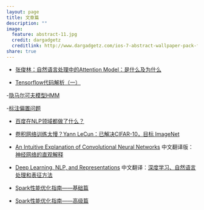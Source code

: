 ```yaml
---
layout: page
title: 文章篇 
description: ""
image:
  feature: abstract-11.jpg
  credit: dargadgetz
  creditlink: http://www.dargadgetz.com/ios-7-abstract-wallpaper-pack-for-iphone-5-and-ipod-touch-retina/
share: true
---
```


- [张俊林：自然语言处理中的Attention Model：是什么及为什么](http://blog.csdn.net/malefactor/article/details/50550211)

- [Tensorflow代码解析（一）](https://mp.weixin.qq.com/s?__biz=MzI1NTE4NTUwOQ==&mid=2650325923&idx=1&sn=da78a25969828712dc9a4f2bb5651b1d&chksm=f235a4a9c5422dbf34f71aacd3615f2dda591444a424fd22b1c9e6a9ba53ef54bb23e07505df&mpshare=1&scene=2&srcid=0220bwgIn2lYqlGfJwM54LWJ&from=timeline&key=e6258e13ab7be6a358c437079ae4b34269d949da9279a6fc476c4172f774ac245ee4a4c1a2eca36c0c3f4f9883229da7b5c0c805387cd46eedcf413b9075ab2450941da9827a6918d8d9337b3bc5140b&ascene=2&uin=MTgwOTU2NjU0MQ%3D%3D&devicetype=android-24&version=26050434&nettype=WIFI&abtest_cookie=AQABAAgAAQBChh4AAAA%3D&pass_ticket=6DuVPnztFAIQpSmZjV9LoPOmcRDsedh7JRBUY0eITVIZV9ksSSN6bVuXpK3mwyKn&wx_header=1)

-[隐马尔可夫模型HMM](http://www.kanungo.com/software/hmmtut.pdf)

-[标注偏置问题](http://blog.csdn.net/zhoubl668/article/details/7787690)

- [百度在NLP领域都做了什么？](http://weibo.com/ttarticle/p/show?id=2309351000224073265025919052)

- [卷积网络训练太慢？Yann LeCun：已解决CIFAR-10，目标 ImageNet
](http://www.csdn.net/article/2015-01-16/2823579)

- [An Intuitive Explanation of Convolutional Neural Networks](https://ujjwalkarn.me/2016/08/11/intuitive-explanation-convnets/) 中文翻译版： [神经网络的直观解释](http://www.hackcv.com/index.php/archives/104/?hmsr=toutiao.io&utm_medium=toutiao.io&utm_source=toutiao.io)

- [Deep Learning, NLP, and Representations](http://colah.github.io/posts/2014-07-NLP-RNNs-Representations/) 中文翻译：[深度学习、自然语言处理和表征方法
](http://dataunion.org/9331.html)

- [Spark性能优化指南——基础篇](http://tech.meituan.com/spark-tuning-basic.html)
- [Spark性能优化指南——高级篇](http://tech.meituan.com/spark-tuning-pro.html) 
